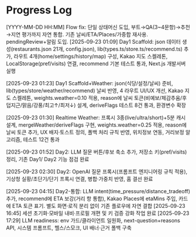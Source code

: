 # Progress Log

[YYYY-MM-DD HH:MM] Flow fix: 단일 상태머신 도입, 부트→QA(3~4문항)→추천→지연 평가까지 자연 통합. 기존 날씨/ETA/Places/가중합 재사용. pendingReview+알림 도입.
[2025-09-23 01:09] Day1 Scaffold: json 데이터 생성(restaurants.json 21개, config.json), lib(types.ts/store.ts/recommend.ts) 추가, 라우트 4개(home/settings/history/map) 구성, Kakao 지도 스켈레톤, LocalStorage(pref/visits) 연결, recommend 기본 테스트 통과, Next.js 개발서버 실행

[2025-09-23 01:23] Day1 Scaffold+Weather: json(식당/설정/날씨) 준비, lib(types/store/weather/recommend) 날씨 반영, 4 라우트 UI/UX 개선, Kakao 지도 스켈레톤, weights.weather=0.10 적용, reason에 날씨 토큰(비예보/체감추움/후덥지근/맑음/강풍/최고↑/최저↓) 설계, deriveFlags 테스트 8건 통과, 환경변수 확장

[2025-09-23 01:30] Realtime Weather: 프록시 3종(live/ultra/short)+5분 캐시 설계, mergeWeather/deriveFlags 구현, weights.weather=0.25 적용, reason에 날씨 토큰 추가, UX 배지·토스트 정의, 폴백 처리 규칙 반영, 위치정보 연동, 거리보정 알고리즘, 테스트 12건 통과

[2025-09-23 01:52] Day2: LLM 질문 버튼/후보 축소 추가, 저장소 키(pref/visits) 정리, 기존 Day1/
Day2 기능 점검 완료

[2025-09-23 02:30] Day2: OpenAI 질문 프록시(프롬프트 엔지니어링 규칙 적용), 기상청 실황/초단기/단기 프록시 연결, 병합·가중치 반영, 홈 결선 완료

[2025-09-23 04:15] Day2-통합: LLM intent(time_pressure/distance_tradeoff) 추가, recommend에 ETA 보강(거리 항 통합), Kakao Places에 etaMins 주입, 카드에 ETA 토큰 표기. 별도 화면·로직 분리 없이 기존 플로우에 자연 결합
[2025-09-23 16:45] 세션 초기화·모바일 내비·프로필 개편 및 키 검증 강화 작업 완료
[2025-09-23 17:29] LLM readiness: env 가드/클라이언트 일원화, next-question+reasons API, 시스템 프롬프트, 헬스/스모크, UI 배너·근거 폴백 구축
